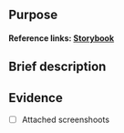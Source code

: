 ## Purpose

<!-- Por qué es necesario este PR -->

#### Reference links: [Storybook](http://localhost:6006/?path=/story/default)

## Brief description

<!-- Explicar brevemente como es el flujo para realizar lo que necesita -->


## Evidence

- [ ] Attached screenshoots
